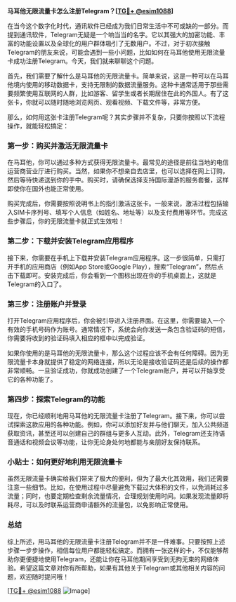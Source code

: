**马耳他无限流量卡怎么注册Telegram？[[TG💪+ @esim1088](https://t.me/s/esim1088)]**

在当今这个数字化时代，通讯软件已经成为我们日常生活中不可或缺的一部分。而提到通讯软件，Telegram无疑是一个响当当的名字。它以其强大的加密功能、丰富的功能设置以及全球化的用户群体吸引了无数用户。不过，对于初次接触Telegram的朋友来说，可能会遇到一些小问题，比如如何在马耳他使用无限流量卡成功注册Telegram。今天，我们就来聊聊这个问题。

首先，我们需要了解什么是马耳他的无限流量卡。简单来说，这是一种可以在马耳他境内使用的移动数据卡，支持无限制的数据流量服务。这种卡通常适用于那些需要频繁使用互联网的人群，比如游客、留学生或者长期居住在此的外国人。有了这张卡，你就可以随时随地浏览网页、观看视频、下载文件等，非常方便。

那么，如何用这张卡注册Telegram呢？其实步骤并不复杂，只要你按照以下流程操作，就能轻松搞定：

### 第一步：购买并激活无限流量卡

在马耳他，你可以通过多种方式获得无限流量卡。最常见的途径是前往当地的电信运营商营业厅进行购买。当然，如果你不想亲自去店里，也可以选择在网上订购，然后等待快递送到你的手中。购买时，请确保选择支持国际漫游的服务套餐，这样即使你在国外也能正常使用。

购买完成后，你需要按照说明书上的指引激活这张卡。一般来说，激活过程包括输入SIM卡序列号、填写个人信息（如姓名、地址等）以及支付费用等环节。完成这些步骤后，你的无限流量卡就正式生效啦！

### 第二步：下载并安装Telegram应用程序

接下来，你需要在手机上下载并安装Telegram应用程序。这一步很简单，只需打开手机的应用商店（例如App Store或Google Play），搜索“Telegram”，然后点击下载即可。安装完成后，你会看到一个图标出现在你的手机桌面上，这就是Telegram的入口了。

### 第三步：注册账户并登录

打开Telegram应用程序后，你会被引导进入注册界面。在这里，你需要输入一个有效的手机号码作为账号。通常情况下，系统会向你发送一条包含验证码的短信，你需要将收到的验证码填入相应的框中以完成验证。

如果你使用的是马耳他的无限流量卡，那么这个过程应该不会有任何障碍。因为无限流量卡本身就提供了稳定的网络连接，所以无论是接收验证码还是后续的操作都非常顺畅。一旦验证成功，你就成功创建了一个Telegram账户，并可以开始享受它的各种功能了。

### 第四步：探索Telegram的功能

现在，你已经顺利地用马耳他的无限流量卡注册了Telegram。接下来，你可以尝试探索这款应用的各种功能。例如，你可以添加好友并与他们聊天，加入公共频道获取资讯，甚至还可以创建自己的群组与更多人互动。此外，Telegram还支持语音通话和视频会议等功能，让你无论身处何地都能与亲朋好友保持联系。

### 小贴士：如何更好地利用无限流量卡

虽然无限流量卡确实给我们带来了极大的便利，但为了最大化其效用，我们还需要注意一些细节。比如，在使用过程中尽量避免下载过大体积的文件，以免消耗过多流量；同时，也要定期检查剩余流量情况，合理规划使用时间。如果发现流量即将耗尽，可以及时联系运营商申请额外的流量包，以免影响正常使用。

### 总结

综上所述，用马耳他的无限流量卡注册Telegram并不是一件难事。只要按照上述步骤一步步操作，相信每位用户都能轻松搞定。而拥有一张这样的卡，不仅能够帮助你更便捷地使用Telegram，还能让你在马耳他期间享受到无拘无束的网络体验。希望这篇文章对你有所帮助，如果有其他关于Telegram或其他相关内容的问题，欢迎随时提问哦！

[[TG💪+ @esim1088](https://t.me/s/esim1088) ![Image](https://i.postimg.cc/4NQfJmqS/Snipaste-2025-05-13-00-14-12.png)]